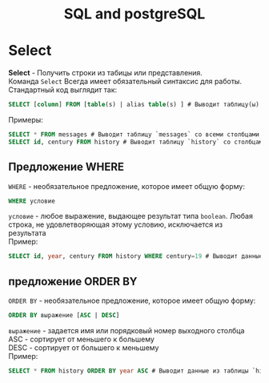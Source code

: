 <h1 align="center">
SQL and postgreSQL
</h1>

Select
===
**Select** - Получить строки из табицы или представления. <br>
Команда `Select` Всегда имеет обязательный синтаксис для работы. Стандартный код выглядит так:
```SQL
SELECT [column] FROM [table(s) | alias table(s) ] # Выводит таблицу(ы) `table(s) | alias table(s)` c столбцами `column`
```
Примеры: 
```SQL
SELECT * FROM messages # Выводит таблицу `messages` со всеми столбцами
SELECT id, century FROM history # Выводит таблицу `history` со столбцами `id` и `century`
```
Предложение WHERE
---
`WHERE` - необязательное предложение, которое имеет общую форму:
```SQL
WHERE условие
```
`условие` - любое выражение, выдающее результат типа `boolean`. Любая строка, не удовлетворяющая этому условию, исключается из результата
<br>
Пример:
```SQL
SELECT id, year, century FROM history WHERE century=19 # Выводит данные из таблицы `history` со столбцами `id`, `year`, `century`, но только те, у которых century=18
```

предложение ORDER BY
---
`ORDER BY` - необязательное предложение, которое имеет общую форму:
```SQL
ORDER BY выражение [ASC | DESC]
```
`выражение` - задается имя или порядковый номер выходного столбца
<br>
ASC - сортирует от меньшего к большему
<br>
DESC - сортирует от большего к меньшему
<br>
Пример:
```SQL
SELECT * FROM history ORDER BY year ASC # Выводит данные из таблицы `history` со всеми столбцами, которые отсуртируемые от меньшего к большему по столбцу `year`
```

